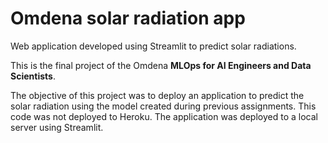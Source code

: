 # Omdena solar radiation app
Web application developed using Streamlit to predict solar radiations.

This is the final project of the Omdena **MLOps for AI Engineers and Data Scientists**.

The objective of this project was to deploy an application to predict the solar radiation using the model created during previous assignments.
This code was not deployed to Heroku. The application was deployed to a local server using Streamlit.
